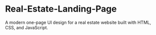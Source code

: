# Real-Estate-Landing-Page
A modern one-page UI design for a real estate website built with HTML, CSS, and JavaScript.
